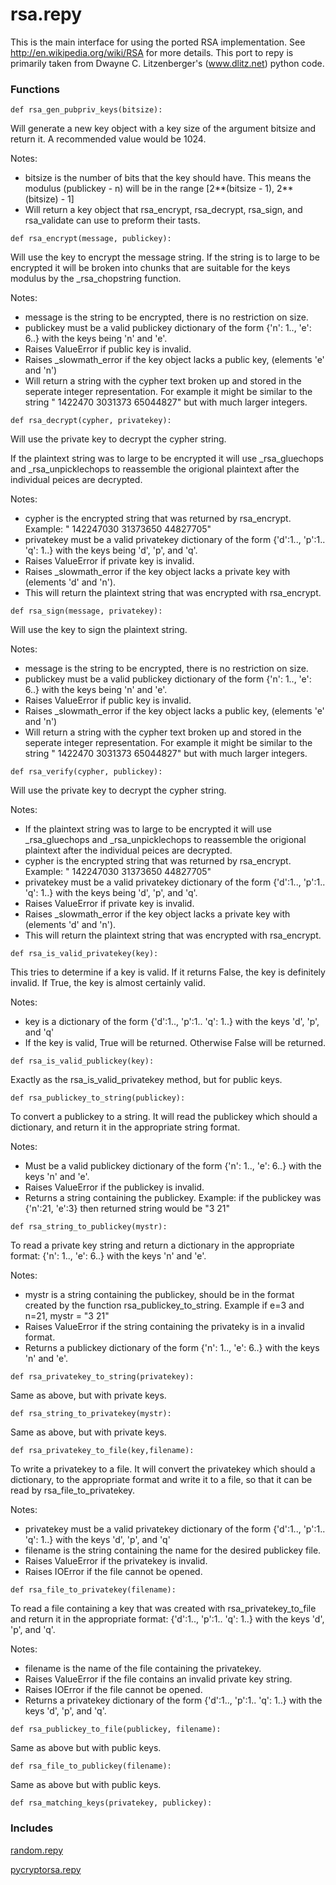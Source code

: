 # rsa.repy


This is the main interface for using the ported RSA implementation. See http://en.wikipedia.org/wiki/RSA for more details. This port to repy is primarily taken from Dwayne C. Litzenberger's (www.dlitz.net) python code.



### Functions


```
def rsa_gen_pubpriv_keys(bitsize):
```

   Will generate a new key object with a key size of the argument bitsize and return it. A recommended value would be 1024.
   
   Notes:

   * bitsize is the number of bits that the key should have. This means the modulus (publickey - n) will be in the range [2**(bitsize - 1), 2**(bitsize) - 1]           
   * Will return a key object that rsa_encrypt, rsa_decrypt, rsa_sign, and rsa_validate can use to preform their tasts.





```
def rsa_encrypt(message, publickey):
```

   Will use the key to encrypt the message string. If the string is to large to be encrypted it will be broken into chunks that are suitable for the keys modulus by the _rsa_chopstring function.
  
   Notes: 

   * message is the string to be encrypted, there is no restriction on size.
   * publickey must be a valid publickey dictionary of the form {'n': 1.., 'e': 6..} with the keys being 'n' and 'e'.
   * Raises ValueError if public key is invalid.
   * Raises _slowmath_error if the key object lacks a public key, (elements 'e' and 'n')
   * Will return a string with the cypher text broken up and stored in the seperate integer representation. For example it might be similar to the string " 1422470 3031373 65044827" but with much larger integers.





```
def rsa_decrypt(cypher, privatekey):
```
   
   Will use the private key to decrypt the cypher string.
    
   If the plaintext string was to large to be encrypted it will use _rsa_gluechops and _rsa_unpicklechops to reassemble the origional plaintext after the individual peices are decrypted.
  
   Notes: 

   * cypher is the encrypted string that was returned by rsa_encrypt. Example: " 142247030 31373650 44827705"
   * privatekey must be a valid privatekey dictionary of the form {'d':1.., 'p':1.. 'q': 1..} with the keys being 'd', 'p', and 'q'.
   * Raises ValueError if private key is invalid.
   * Raises _slowmath_error if the key object lacks a private key with (elements 'd' and 'n').
   * This will return the plaintext string that was encrypted with rsa_encrypt.





```
def rsa_sign(message, privatekey):
```

   Will use the key to sign the plaintext string.
        
   Notes:

   * message is the string to be encrypted, there is no restriction on size.
   * publickey must be a valid publickey dictionary of the form {'n': 1.., 'e': 6..} with the keys being 'n' and 'e'.
   * Raises ValueError if public key is invalid.
   * Raises _slowmath_error if the key object lacks a public key, (elements 'e' and 'n')
   * Will return a string with the cypher text broken up and stored in the seperate integer representation. For example it might be similar to the string " 1422470 3031373 65044827" but with much larger integers.





```
def rsa_verify(cypher, publickey):
```
   
   Will use the private key to decrypt the cypher string.
    
   Notes: 

   * If the plaintext string was to large to be encrypted it will use _rsa_gluechops and _rsa_unpicklechops to reassemble the origional plaintext after the individual peices are decrypted. 
   * cypher is the encrypted string that was returned by rsa_encrypt. Example: " 142247030 31373650 44827705"
   * privatekey must be a valid privatekey dictionary of the form {'d':1.., 'p':1.. 'q': 1..} with the keys being 'd', 'p', and 'q'.
   * Raises ValueError if private key is invalid.
   * Raises _slowmath_error if the key object lacks a private key with (elements 'd' and 'n').
   * This will return the plaintext string that was encrypted with rsa_encrypt.




```
def rsa_is_valid_privatekey(key):
```
   
   This tries to determine if a key is valid. If it returns False, the key is definitely invalid. If True, the key is almost certainly valid.
  
   Notes:

   * key is a dictionary of the form {'d':1.., 'p':1.. 'q': 1..} with the keys 'd', 'p', and 'q'    
   * If the key is valid, True will be returned. Otherwise False will be returned.




```
def rsa_is_valid_publickey(key):
```

   Exactly as the rsa_is_valid_privatekey method, but for public keys.




```
def rsa_publickey_to_string(publickey):
```
   To convert a publickey to a string. It will read the publickey which should a dictionary, and return it in the appropriate string format.
  
   Notes: 

   * Must be a valid publickey dictionary of the form {'n': 1.., 'e': 6..} with the keys 'n' and 'e'.
   * Raises ValueError if the publickey is invalid.
   * Returns a string containing the publickey. Example: if the publickey was {'n':21, 'e':3} then returned string would be "3 21"
  



```
def rsa_string_to_publickey(mystr):
```
   
   To read a private key string and return a dictionary in the appropriate format: {'n': 1.., 'e': 6..} with the keys 'n' and 'e'.
  
   Notes:

   * mystr is a string containing the publickey, should be in the format created by the function rsa_publickey_to_string. Example if e=3 and n=21, mystr = "3 21"
   * Raises ValueError if the string containing the privateky is in a invalid format.
   * Returns a publickey dictionary of the form {'n': 1.., 'e': 6..} with the keys 'n' and 'e'.
  



```
def rsa_privatekey_to_string(privatekey):
```
   
   Same as above, but with private keys.




```
def rsa_string_to_privatekey(mystr):
```
  
   Same as above, but with private keys.




```
def rsa_privatekey_to_file(key,filename):
```
   
   To write a privatekey to a file. It will convert the privatekey which should a dictionary, to the appropriate format and write it to a file, so that it can be read by rsa_file_to_privatekey.
  
   Notes: 

   * privatekey must be a valid privatekey dictionary of the form {'d':1.., 'p':1.. 'q': 1..} with the keys 'd', 'p', and 'q'
   * filename is the string containing the name for the desired publickey file.
   * Raises ValueError if the privatekey is invalid.
   * Raises IOError if the file cannot be opened.




```
def rsa_file_to_privatekey(filename):
```
   
   To read a file containing a key that was created with rsa_privatekey_to_file and return it in the appropriate format: {'d':1.., 'p':1.. 'q': 1..} with the keys 'd', 'p', and 'q'.
   
   Notes: 

   * filename is the name of the file containing the privatekey. 
   * Raises ValueError if the file contains an invalid private key string.
   * Raises IOError if the file cannot be opened.
   * Returns a privatekey dictionary of the form {'d':1.., 'p':1.. 'q': 1..} with the keys 'd', 'p', and 'q'.



```
def rsa_publickey_to_file(publickey, filename):
```
   Same as above but with public keys.



```
def rsa_file_to_publickey(filename):
```
   Same as above but with public keys.



```
def rsa_matching_keys(privatekey, publickey):
```


### Includes

[random.repy](random.repy.md)

[pycryptorsa.repy](pycryptorsa.repy.md)
    
